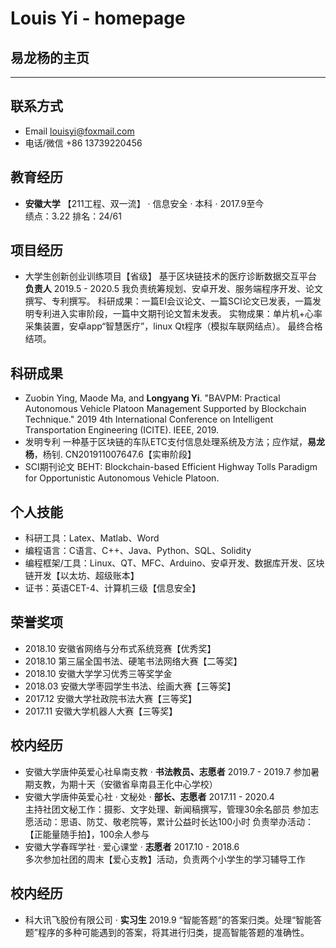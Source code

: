 # Louis Yi - homepage

## 易龙杨的主页

---

## 联系方式
- Email louisyi@foxmail.com
- 电话/微信 +86 13739220456

## 教育经历
- __安徽大学__  【211工程、双一流】 · 信息安全 · 本科 · 2017.9至今  
        绩点：3.22  排名：24/61

## 项目经历
- 大学生创新创业训练项目【省级】  基于区块链技术的医疗诊断数据交互平台  __负责人__  2019.5 - 2020.5
        我负责统筹规划、安卓开发、服务端程序开发、论文撰写、专利撰写。 科研成果：一篇EI会议论文、一篇SCI论文已发表，一篇发明专利进入实审阶段，一篇中文期刊论文暂未发表。 实物成果：单片机+心率采集装置，安卓app“智慧医疗”，linux Qt程序（模拟车联网结点）。 最终合格结项。

## 科研成果
- Zuobin Ying, Maode Ma, and __Longyang Yi__. "BAVPM: Practical Autonomous Vehicle Platoon Management Supported by Blockchain Technique." 2019 4th International Conference on Intelligent Transportation Engineering (ICITE). IEEE, 2019.
- 发明专利  一种基于区块链的车队ETC支付信息处理系统及方法；应作斌，__易龙杨__，杨钊. CN201911007647.6【实审阶段】
- SCI期刊论文  BEHT: Blockchain-based Efficient Highway Tolls Paradigm for Opportunistic Autonomous Vehicle Platoon.

## 个人技能
- 科研工具：Latex、Matlab、Word
- 编程语言：C语言、C++、Java、Python、SQL、Solidity
- 编程框架/工具：Linux、QT、MFC、Arduino、安卓开发、数据库开发、区块链开发【以太坊、超级账本】
- 证书：英语CET-4、计算机三级【信息安全】

## 荣誉奖项
- 2018.10 安徽省网络与分布式系统竞赛【优秀奖】
- 2018.10 第三届全国书法、硬笔书法网络大赛【二等奖】
- 2018.10 安徽大学学习优秀三等奖学金
- 2018.03 安徽大学枣园学生书法、绘画大赛【三等奖】
- 2017.12 安徽大学社政院书法大赛【三等奖】
- 2017.11 安徽大学机器人大赛【三等奖】

## 校内经历
- 安徽大学唐仲英爱心社阜南支教 · __书法教员、志愿者__  2019.7 - 2019.7
        参加暑期支教，为期十天（安徽省阜南县王化中心学校）
- 安徽大学唐仲英爱心社 · 文秘处 · __部长、志愿者__  2017.11 - 2020.4  
        主持社团文秘工作：摄影、文字处理、新闻稿撰写，管理30余名部员
        参加志愿活动：思语、防艾、敬老院等，累计公益时长达100小时
        负责举办活动：【正能量随手拍】，100余人参与
- 安徽大学春晖学社 · 爱心课堂 · __志愿者__  2017.10 - 2018.6  
        多次参加社团的周末【爱心支教】活动，负责两个小学生的学习辅导工作

## 校内经历
- 科大讯飞股份有限公司 · __实习生__  2019.9
        “智能答题”的答案归类。处理“智能答题”程序的多种可能遇到的答案，将其进行归类，提高智能答题的准确性。
